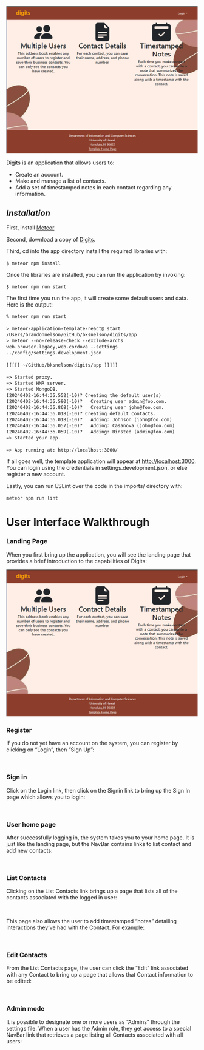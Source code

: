 <img src="doc/Landing.png" alt="">

Digits is an application that allows users to:

- Create an account.
- Make and manage a list of contacts.
- Add a set of timestamped notes in each contact regarding any information.


## *Installation*

First, install [Meteor](https://docs.meteor.com/install.html)

Second, download a copy of [Digits](https://github.com/bksnelson/digits/tree/main).

Third, cd into the app directory install the required libraries with:

```$ meteor npm install```

Once the libraries are installed, you can run the application by invoking:

```$ meteor npm run start```

The first time you run the app, it will create some default users and data. Here is the output:

```
% meteor npm run start

> meteor-application-template-react@ start /Users/brandonnelson/GitHub/bksnelson/digits/app
> meteor --no-release-check --exclude-archs web.browser.legacy,web.cordova --settings ../config/settings.development.json

[[[[[ ~/GitHub/bksnelson/digits/app ]]]]]     

=> Started proxy.                             
=> Started HMR server.                        
=> Started MongoDB.                           
I20240402-16:44:35.552(-10)? Creating the default user(s)
I20240402-16:44:35.590(-10)?   Creating user admin@foo.com.
I20240402-16:44:35.868(-10)?   Creating user john@foo.com.
I20240402-16:44:36.018(-10)? Creating default contacts.
I20240402-16:44:36.018(-10)?   Adding: Johnson (john@foo.com)
I20240402-16:44:36.057(-10)?   Adding: Casanova (john@foo.com)
I20240402-16:44:36.059(-10)?   Adding: Binsted (admin@foo.com)
=> Started your app.

=> App running at: http://localhost:3000/
```

If all goes well, the template application will appear at [http://localhost:3000](http://localhost:3000). You can login using the credentials in settings.development.json, or else register a new account.

Lastly, you can run ESLint over the code in the imports/ directory with:

```meteor npm run lint```

# User Interface Walkthrough

### Landing Page

When you first bring up the application, you will see the landing page that provides a brief introduction to the capabilities of Digits:

<img src="doc/Landing.png" alt="">

### Register

If you do not yet have an account on the system, you can register by clicking on “Login”, then “Sign Up”:

<img src="doc/Register.png" alt="">

### Sign in

Click on the Login link, then click on the Signin link to bring up the Sign In page which allows you to login:

<img src="doc/Login.png" alt="">

### User home page

After successfully logging in, the system takes you to your home page. It is just like the landing page, but the NavBar contains links to list contact and add new contacts:

<img src="doc/Loggedin.png" alt="">

### List Contacts

Clicking on the List Contacts link brings up a page that lists all of the contacts associated with the logged in user:

<img src="doc/ListContacts.png" alt="">

This page also allows the user to add timestamped “notes” detailing interactions they’ve had with the Contact. For example:

<img src="doc/Notes.png" alt="">

### Edit Contacts

From the List Contacts page, the user can click the “Edit” link associated with any Contact to bring up a page that allows that Contact information to be edited:

<img src="doc/EditContact.png" alt="">

### Admin mode

It is possible to designate one or more users as “Admins” through the settings file. When a user has the Admin role, they get access to a special NavBar link that retrieves a page listing all Contacts associated with all users:

<img src="doc/ListContactsAdmin.png" alt="">
